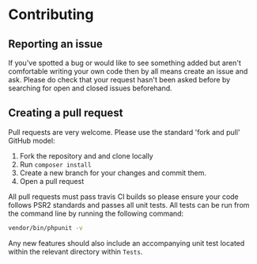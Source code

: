 # Contributing

## Reporting an issue
If you've spotted a bug or would like to see something added but aren't
comfortable writing your own code then by all means create an issue and ask.
Please do check that your request hasn't been asked before by searching for
open and closed issues beforehand.

## Creating a pull request
Pull requests are very welcome. Please use the standard 'fork and pull' GitHub
model:

1. Fork the repository and and clone locally
2. Run `composer install`
3. Create a new branch for your changes and commit them.
4. Open a pull request

All pull requests must pass travis CI builds so please ensure your code follows PSR2 standards and passes all unit tests.
All tests can be run from the command line by running the following command:
```bash
vendor/bin/phpunit -v
```

Any new features should also include an accompanying unit test located within the relevant directory within `Tests`.
